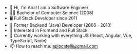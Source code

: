 - 👋 Hi, I’m Ana! I am a Software Engineer
- 👩‍💻 Bachelor of Computer Science (2008)
- 🖥️ Full Stack Developer since 2011
- 💾 Former Backend (Java) Developer (2006 - 2010)
- 👀 Interested in Frontend and Full Stack
- 🌱 Currently working with everything JS (React, Angular, Vue, TypeScript, Node)
- 📫 How to reach me: aplocatelli@gmail.com

<!---
aplocatelli/aplocatelli is a ✨ special ✨ repository because its `README.md` (this file) appears on your GitHub profile.
You can click the Preview link to take a look at your changes.
--->

